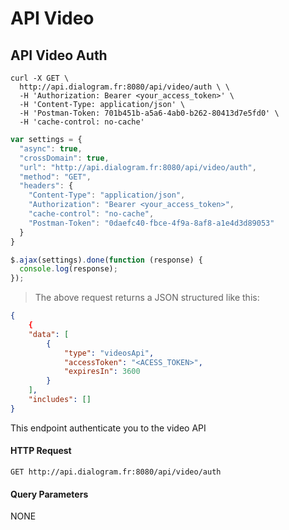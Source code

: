 # API Video

## API Video Auth

```shell
curl -X GET \
  http://api.dialogram.fr:8080/api/video/auth \ \
  -H 'Authorization: Bearer <your_access_token>' \
  -H 'Content-Type: application/json' \
  -H 'Postman-Token: 701b451b-a5a6-4ab0-b262-80413d7e5fd0' \
  -H 'cache-control: no-cache'
```

```javascript
var settings = {
  "async": true,
  "crossDomain": true,
  "url": "http://api.dialogram.fr:8080/api/video/auth",
  "method": "GET",
  "headers": {
    "Content-Type": "application/json",
    "Authorization": "Bearer <your_access_token>",
    "cache-control": "no-cache",
    "Postman-Token": "0daefc40-fbce-4f9a-8af8-a1e4d3d89053"
  }
}

$.ajax(settings).done(function (response) {
  console.log(response);
});
```

> The above request returns a JSON structured like this:

```json
{
    {
    "data": [
        {
            "type": "videosApi",
            "accessToken": "<ACESS_TOKEN>",
            "expiresIn": 3600
        }
    ],
    "includes": []
}
```

This endpoint authenticate you to the video API

#### HTTP Request

`GET http://api.dialogram.fr:8080/api/video/auth`

#### Query Parameters

NONE
